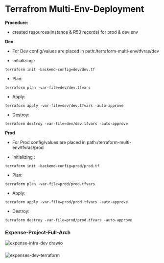 # Terrafrom Multi-Env-Deployment

**Procedure:**
* created resources(Instance & R53 records) for prod & dev env

**Dev**
* For Dev config/values are placed in path:/terraform-multi-env/tfvras/dev

* Initializing :
```
terraform init -backend-config=dev/dev.tf
 ```
* Plan:
```
terraform plan -var-file=dev/dev.tfvars
```
* Apply:
```
terraform apply -var-file=dev/dev.tfvars -auto-approve
```
* Destroy:
```
terraform destroy -var-file=dev/dev.tfvars -auto-approve
```


**Prod**

* For Prod config/values are placed in path:/terraform-multi-env/tfvras/prod

* Initializing :
```
terraform init -backend-config=prod/prod.tf
```
* Plan:
```
terraform plan -var-file=prod/prod.tfvars
```
* Apply:
```
terraform apply -var-file=prod/prod.tfvars -auto-approve
```
* Destroy:
```
terraform destroy -var-file=prod/prod.tfvars -auto-approve
```

### Expense-Project-Full-Arch ###

![expense-infra-dev drawio](https://github.com/iam-Raja/terraform-expense/assets/149984693/b02119be-5ff3-4d77-8b64-898326f92d4a)

### ####

![expenses-dev-terraform](https://github.com/iam-Raja/terraform-expense/assets/149984693/e86de5cd-9988-42fb-80ea-778c3fa12741)